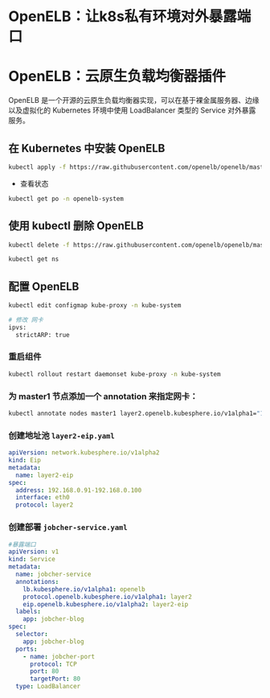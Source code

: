 # OpenELB：让k8s私有环境对外暴露端口


# OpenELB：云原生负载均衡器插件

OpenELB 是一个开源的云原生负载均衡器实现，可以在基于裸金属服务器、边缘以及虚拟化的 Kubernetes 环境中使用 LoadBalancer 类型的 Service 对外暴露服务。

## 在 Kubernetes 中安装 OpenELB

```sh
kubectl apply -f https://raw.githubusercontent.com/openelb/openelb/master/deploy/openelb.yaml
```

- 查看状态

```sh
kubectl get po -n openelb-system
```

## 使用 kubectl 删除 OpenELB

```sh
kubectl delete -f https://raw.githubusercontent.com/openelb/openelb/master/deploy/openelb.yaml
```

```sh
kubectl get ns
```

## 配置 OpenELB

```sh
kubectl edit configmap kube-proxy -n kube-system

# 修改 网卡
ipvs:
  strictARP: true
```

### 重启组件

```sh
kubectl rollout restart daemonset kube-proxy -n kube-system
```

### 为 master1 节点添加一个 annotation 来指定网卡：

```sh
kubectl annotate nodes master1 layer2.openelb.kubesphere.io/v1alpha1="192.168.0.2"
```

### 创建地址池 `layer2-eip.yaml`

```yaml
apiVersion: network.kubesphere.io/v1alpha2
kind: Eip
metadata:
  name: layer2-eip
spec:
  address: 192.168.0.91-192.168.0.100
  interface: eth0
  protocol: layer2
```

### 创建部署 `jobcher-service.yaml`

```yaml
#暴露端口
apiVersion: v1
kind: Service
metadata:
  name: jobcher-service
  annotations:
    lb.kubesphere.io/v1alpha1: openelb
    protocol.openelb.kubesphere.io/v1alpha1: layer2
    eip.openelb.kubesphere.io/v1alpha2: layer2-eip
  labels:
    app: jobcher-blog
spec:
  selector:
    app: jobcher-blog
  ports:
    - name: jobcher-port
      protocol: TCP
      port: 80
      targetPort: 80
  type: LoadBalancer
```

